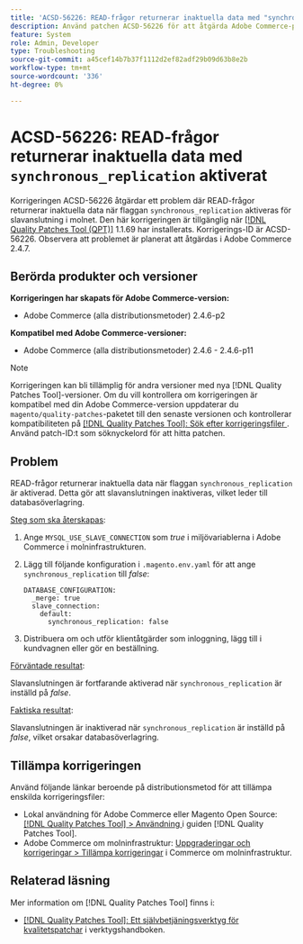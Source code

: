 ```yaml
---
title: 'ACSD-56226: READ-frågor returnerar inaktuella data med "synchronous_replication" aktiverat'
description: Använd patchen ACSD-56226 för att åtgärda Adobe Commerce-problemet där READ-frågor returnerar inaktuella data när flaggan "synchronous_replication" är aktiverad för slavanslutning i molnet.
feature: System
role: Admin, Developer
type: Troubleshooting
source-git-commit: a45cef14b7b37f1112d2ef82adf29b09d63b8e2b
workflow-type: tm+mt
source-wordcount: '336'
ht-degree: 0%

---
```



# ACSD-56226: READ-frågor returnerar inaktuella data med `synchronous_replication` aktiverat

Korrigeringen ACSD-56226 åtgärdar ett problem där READ-frågor returnerar inaktuella data när flaggan `synchronous_replication` aktiveras för slavanslutning i molnet. Den här korrigeringen är tillgänglig när [[!DNL Quality Patches Tool (QPT)]](/help/tools/quality-patches-tool/quality-patches-tool-to-self-serve-quality-patches.md) 1.1.69 har installerats. Korrigerings-ID är ACSD-56226. Observera att problemet är planerat att åtgärdas i Adobe Commerce 2.4.7.

## Berörda produkter och versioner

**Korrigeringen har skapats för Adobe Commerce-version:**

* Adobe Commerce (alla distributionsmetoder) 2.4.6-p2

**Kompatibel med Adobe Commerce-versioner:**

* Adobe Commerce (alla distributionsmetoder) 2.4.6 - 2.4.6-p11

>[!NOTE]
>
>Korrigeringen kan bli tillämplig för andra versioner med nya [!DNL Quality Patches Tool]-versioner. Om du vill kontrollera om korrigeringen är kompatibel med din Adobe Commerce-version uppdaterar du `magento/quality-patches`-paketet till den senaste versionen och kontrollerar kompatibiliteten på [[!DNL Quality Patches Tool]: Sök efter korrigeringsfiler ](https://experienceleague.adobe.com/tools/commerce-quality-patches/index.html). Använd patch-ID:t som söknyckelord för att hitta patchen.

## Problem

READ-frågor returnerar inaktuella data när flaggan `synchronous_replication` är aktiverad. Detta gör att slavanslutningen inaktiveras, vilket leder till databasöverlagring.

<u>Steg som ska återskapas</u>:

1. Ange `MYSQL_USE_SLAVE_CONNECTION` som *true* i miljövariablerna i Adobe Commerce i molninfrastrukturen.
1. Lägg till följande konfiguration i `.magento.env.yaml` för att ange `synchronous_replication` till *false*:

   ```
   DATABASE_CONFIGURATION:
     _merge: true
     slave_connection:
       default:
         synchronous_replication: false
   ```

1. Distribuera om och utför klientåtgärder som inloggning, lägg till i kundvagnen eller gör en beställning.

<u>Förväntade resultat</u>:

Slavanslutningen är fortfarande aktiverad när `synchronous_replication` är inställd på *false*.

<u>Faktiska resultat</u>:

Slavanslutningen är inaktiverad när `synchronous_replication` är inställd på *false*, vilket orsakar databasöverlagring.

## Tillämpa korrigeringen

Använd följande länkar beroende på distributionsmetod för att tillämpa enskilda korrigeringsfiler:

* Lokal användning för Adobe Commerce eller Magento Open Source: [[!DNL Quality Patches Tool] > Användning ](/help/tools/quality-patches-tool/usage.md) i guiden [!DNL Quality Patches Tool].
* Adobe Commerce om molninfrastruktur: [Uppgraderingar och korrigeringar > Tillämpa korrigeringar](https://experienceleague.adobe.com/docs/commerce-cloud-service/user-guide/develop/upgrade/apply-patches.html) i Commerce om molninfrastruktur.

## Relaterad läsning

Mer information om [!DNL Quality Patches Tool] finns i:

* [[!DNL Quality Patches Tool]: Ett självbetjäningsverktyg för kvalitetspatchar](/help/tools/quality-patches-tool/quality-patches-tool-to-self-serve-quality-patches.md) i verktygshandboken.
